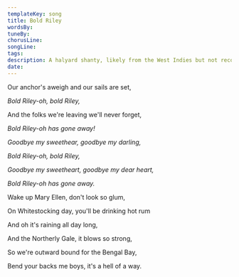 ```yaml
---
templateKey: song
title: Bold Riley  
wordsBy:
tuneBy:
chorusLine:
songLine:
tags:
description: A halyard shanty, likely from the West Indies but not recorded until 1952 when it mysteriously appeared on an AL Lloyd record called 'A Sailor's Garland'. During the 19th Century in Liverpool, it was fashionable for wealthier women to wear white cotton stockings. On White-Stocking Day, women were required to draw their \'allotment\' which was the half pay of their sailing family member away at sea. These wives and mothers wore white stockings on that day, considering themselves members of the middle and upper classes for the day.*
date:
---
```

Our anchor's aweigh and our sails are set,

*Bold Riley-oh, bold Riley,*

And the folks we're leaving we'll never forget,

*Bold Riley-oh has gone away!*

*Goodbye my sweethear, goodbye my darling,*

*Bold Riley-oh, bold Riley,*

*Goodbye my sweetheart, goodbye my dear heart,*

*Bold Riley-oh has gone away.*

Wake up Mary Ellen, don't look so glum,

On Whitestocking day, you'll be drinking hot rum

And oh it's raining all day long,

And the Northerly Gale, it blows so strong,

So we're outward bound for the Bengal Bay,

Bend your backs me boys, it's a hell of a way.

